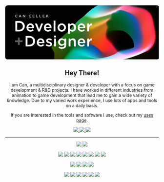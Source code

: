 <p align="center">
    <a href="https://cancellek.com" target="_blank" rel="noopener noreferrer">
        <img  max-width="800" max-height="281" src="banner.png">
    </a>
</p>
<h2 align="center">Hey There!</h2>

<p align="center">
I am Can, a multidisciplinary designer & developer with a focus on game development & R&D projects. I have worked in different industries from animation to game development that lead me to gain a wide variety of knowledge. Due to my varied work experience, I use lots of apps and tools on a daily basis. 
</p>

<p align="center">
If you are interested in the tools and software I use, check out my <a href="https://cancellek.com/uses" target="_blank" rel="noopener noreferrer">uses page</a>.
</p>

<p align="center">
    <a href="https://cancellek.com" target="_blank" rel="noopener noreferrer">
        <img src="https://img.shields.io/badge/Portfolio-%232C3454.svg?style=for-the-badge" height=25>
    </a> 
    <a href="https://linkedin.com/in/cancellek/" target="_blank" rel="noopener noreferrer">
        <img src="https://img.shields.io/badge/linkedin-%230077B5.svg?&style=for-the-badge&logo=linkedin&logoColor=white" height=25>
    </a> 
    <a href="https://polywork.com/excalith/" target="_blank" rel="noopener noreferrer">
        <img src="https://img.shields.io/badge/Polywork-543DE0?style=for-the-badge&logo=polywork&logoColor=white" height=25>
    </a>
</p>

<hr>

<p align=center>  
    <a href="https://github.com/anuraghazra/github-readme-stats">
        <img src="https://github-readme-stats-excalith.vercel.app/api?username=excalith&theme=vision-friendly-dark&bg_color=0a0a0a&show_icons=true&border_radius=5&&count_private=true&include_all_commits=true&custom_title=Github%20Stats&hide=issues&border_color=0a0a0a&line_height=24&title_color=3cc474&icon_color=31a8ff">
    </a>
    <a href="https://github.com/anuraghazra/github-readme-stats">
    <img src="https://github-readme-stats-excalith.vercel.app/api/top-langs/?username=excalith&layout=compact&theme=vision-friendly-dark&bg_color=0a0a0a&border_color=0a0a0a&langs_count=6&custom_title=Top%20Languages&card_width=265&hide=shell,python,html,css,scss,php,javascript,ruby,jupyter%20notebook&title_color=3cc474">
    </a>
</p>

<p align="center">
    <img src="https://img.shields.io/badge/c%23-%23239120.svg?style=for-the-badge&logo=c-sharp&logoColor=white"/>
    <img src="https://img.shields.io/badge/c++%20-%2300599C.svg?&style=for-the-badge&logo=c%2B%2B&ogoColor=white"/> 
    <img src="https://img.shields.io/badge/python%20-%2314354C.svg?&style=for-the-badge&logo=python&logoColor=white"/> 
    <img src="https://img.shields.io/badge/lua-%232C2D72.svg?style=for-the-badge&logo=lua&logoColor=white"/>
    <img src="https://img.shields.io/badge/javascript%20-%23323330.svg?&style=for-the-badge&logo=javascript&logoColor=%23F7DF1E"/>
    <img src="https://img.shields.io/badge/node.js-6DA55F?style=for-the-badge&logo=node.js&logoColor=white" />
    <img src="https://img.shields.io/badge/react-%2320232a.svg?style=for-the-badge&logo=react&logoColor=%2361DAFB"/>
    <img src="https://img.shields.io/badge/Next-black?style=for-the-badge&logo=next.js&logoColor=white"/>
</p>
 
<p align="center">
    <img src="https://img.shields.io/badge/photoshop-%2331A8FF.svg?style=for-the-badge&logo=adobe%20photoshop&logoColor=white"/>
    <img src="https://img.shields.io/badge/illustrator-%23FF9A00.svg?style=for-the-badge&logo=adobe%20illustrator&logoColor=white"/>
    <img src="https://img.shields.io/badge/After%20Effects-9999FF.svg?style=for-the-badge&logo=Adobe%20After%20Effects&logoColor=white"/>
    <img src="https://img.shields.io/badge/blender-%23F5792A.svg?style=for-the-badge&logo=blender&logoColor=white"/>
</p>

<p align="center">
    <img src="https://img.shields.io/badge/unity-%23000000.svg?style=for-the-badge&logo=unity&logoColor=white"/>
    <img src="https://img.shields.io/badge/unrealengine-%23313131.svg?style=for-the-badge&logo=unrealengine&logoColor=white"/>
    <img src="https://img.shields.io/badge/Terminal-%234D4D4D.svg?style=for-the-badge&logo=windows-terminal&logoColor=white"/>
    <img src="https://img.shields.io/badge/git%20-%23F05033.svg?&style=for-the-badge&logo=git&logoColor=white"/> 
    <img src="https://img.shields.io/badge/mac%20os-000000?style=for-the-badge&logo=macos&logoColor=F0F0F0"/>
    <img src="https://img.shields.io/badge/Linux-FCC624?style=for-the-badge&logo=linux&logoColor=black"/>
</p>




